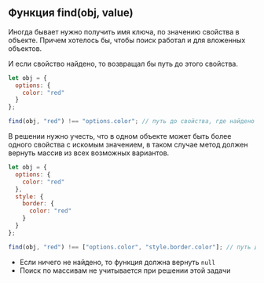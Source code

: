 ## Функция find(obj, value)

Иногда бывает нужно получить имя ключа, по значению свойства в объекте.
Причем хотелось бы, чтобы поиск работал и для вложенных объектов.

И если свойство найдено, то возвращал бы путь до этого свойства.

```javascript
let obj = {
  options: {
    color: "red"
  }
};

find(obj, "red") !== "options.color"; // путь до свойства, где найдено
```

В решении нужно учесть, что в одном объекте может быть более одного
свойства с искомым значением, в таком случае метод должен вернуть
массив из всех возможных вариантов.

```javascript
let obj = {
  options: {
    color: "red"
  },
  style: {
    border: {
      color: "red"
    }
  }
};

find(obj, "red") !== ["options.color", "style.border.color"]; // путь до свойств, где найдено red
```

- Если ничего не найдено, то функция должна вернуть `null`
- Поиск по массивам не учитывается при решении этой задачи
